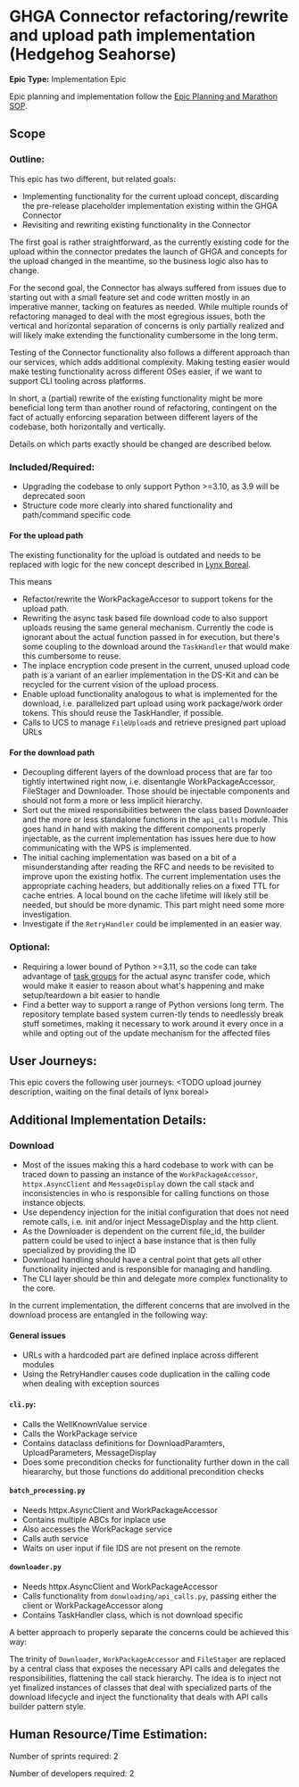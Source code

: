 # GHGA Connector refactoring/rewrite and upload path implementation (Hedgehog Seahorse)
**Epic Type:** Implementation Epic

Epic planning and implementation follow the
[Epic Planning and Marathon SOP](https://ghga.pages.hzdr.de/internal.ghga.de/main/sops/development/epic_planning/).


## Scope
### Outline:
This epic has two different, but related goals:
- Implementing functionality for the current upload concept, discarding the pre-release placeholder implementation existing within the GHGA Connector
- Revisiting and rewriting existing functionality in the Connector

The first goal is rather straightforward, as the currently existing code for the upload within the connector predates the launch of GHGA and concepts for the upload changed in the meantime, so the business logic also has to change.

For the second goal, the Connector has always suffered from issues due to starting out with a small feature set and code written mostly in an imperative manner, tacking on features as needed.
While multiple rounds of refactoring managed to deal with the most egregious issues, both the vertical and horizontal separation of concerns is only partially realized and will likely make extending the functionality cumbersome in the long term.

Testing of the Connector functionality also follows a different approach than our services, which adds additional complexity.
Making testing easier would make testing functionality across different OSes easier, if we want to support CLI tooling across platforms.

In short, a (partial) rewrite of the existing functionality might be more beneficial long term than another round of refactoring, contingent on the fact of actually enforcing separation between different layers of the codebase, both horizontally and vertically.

Details on which parts exactly should be changed are described below.


### Included/Required:

- Upgrading the codebase to only support Python >=3.10, as 3.9 will be deprecated soon
- Structure code more clearly into shared functionality and path/command specific code

#### For the upload path

The existing functionality for the upload is outdated and needs to be replaced with logic for the new concept described in [Lynx Boreal](../76-lynx-boreal/technical_specification.md).

This means

- Refactor/rewrite the WorkPackageAccesor to support tokens for the upload path.
- Rewriting the async task based file download code to also support uploads reusing the same general mechanism. Currently the code is ignorant about the actual function passed in for execution, but there's some coupling to the download around the `TaskHandler` that would make this cumbersome to reuse.
- The inplace encryption code present in the current, unused upload code path is a variant of an earlier implementation in the DS-Kit and can be recycled for the current vision of the upload process.
- Enable upload functionality analogous to what is implemented for the download, i.e. parallelized part upload using work package/work order tokens.
This should reuse the TaskHandler, if possible.
- Calls to UCS to manage `FileUpload`s and retrieve presigned part upload URLs

#### For the download path

- Decoupling different layers of the download process that are far too tightly intertwined right now, i.e. disentangle WorkPackageAccessor, FileStager and Downloader.
Those should be injectable components and should not form a more or less implicit hierarchy.
- Sort out the mixed responsibilities between the class based Downloader and the more or less standalone functions in the `api_calls` module. This goes hand in hand with making the different components properly injectable, as the current implementation has issues here due to how communicating with the WPS is implemented.
- The initial caching implementation was based on a bit of a misunderstanding after reading the RFC and needs to be revisited to improve upon the existing hotfix.
The current implementation uses the appropriate caching headers, but additionally relies on a fixed TTL for cache entries.
A local bound on the cache lifetime will likely still be needed, but should be more dynamic. This part might need some more investigation.
- Investigate if the `RetryHandler` could be implemented in an easier way.

### Optional:

- Requiring a lower bound of Python >=3.11, so the code can take advantage of [task groups](https://docs.python.org/3/library/asyncio-task.html#task-groups) for the actual async transfer code, which would make it easier to reason about what's happening and make setup/teardown a bit easier to handle
- Find a better way to support a range of Python versions long term.
The repository template based system curren-tly tends to needlessly break stuff sometimes, making it necessary to work around it every once in a while and opting out of the update mechanism for the affected files

## User Journeys:

This epic covers the following user journeys:
<TODO upload journey description, waiting on the final details of lynx boreal>

## Additional Implementation Details:

### Download

- Most of the issues making this a hard codebase to work with can be traced down to passing an instance of the `WorkPackageAccessor`, `httpx.AsyncClient` and `MessageDisplay` down the call stack and inconsistencies in who is responsible for calling functions on those instance objects.
- Use dependency injection for the initial configuration that does not need remote calls, i.e. init and/or inject MessageDisplay and the http client.
- As the Downloader is dependent on the current file_id, the builder pattern could be used to inject a base instance that is then fully specialized by providing the ID
- Download handling should have a central point that gets all other functionality injected and is responsible for managing and handling.
- The CLI layer should be thin and delegate more complex functionality to the core.

In the current implementation, the different concerns that are involved in the download process are entangled in the following way:

#### General issues

- URLs with a hardcoded part are defined inplace across different modules
- Using the RetryHandler causes code duplication in the calling code when dealing with exception sources

#### `cli.py`:

- Calls the WellKnownValue service
- Calls the WorkPackage service
- Contains dataclass definitions for DownloadParamters, UploadParameters, MessageDisplay
- Does some precondition checks for functionality further down in the call hieararchy, but those functions do additional precondition checks

#### `batch_processing.py`

- Needs httpx.AsyncClient and WorkPackageAccessor
- Contains multiple ABCs for inplace use
- Also accesses the WorkPackage service
- Calls auth service
- Waits on user input if file IDS are not present on the remote

#### `downloader.py`

- Needs httpx.AsyncClient and WorkPackageAccessor
- Calls functionality from `donwloading/api_calls.py`, passing either the client or WorkPackageAccessor along
- Contains TaskHandler class, which is not download specific

A better approach to properly separate the concerns could be achieved this way:

The trinity of `Downloader`, `WorkPackageAccessor` and `FileStager` are replaced by a central class that exposes the necessary API calls and delegates the responsibilities, flattening the call stack hierarchy.
The idea is to inject not yet finalized instances of classes that deal with specialized parts of the download lifecycle and inject the functionality that deals with API calls builder pattern style.

## Human Resource/Time Estimation:

Number of sprints required: 2

Number of developers required: 2
